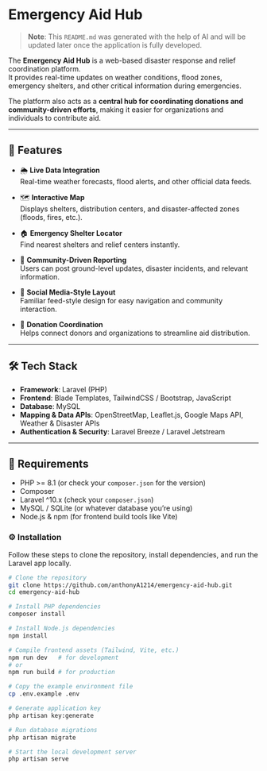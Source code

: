 # Emergency Aid Hub

> **Note**: This `README.md` was generated with the help of AI and will be updated later once the application is fully developed.

The **Emergency Aid Hub** is a web-based disaster response and relief coordination platform.  
It provides real-time updates on weather conditions, flood zones, emergency shelters, and other critical information during emergencies.  

The platform also acts as a **central hub for coordinating donations and community-driven efforts**, making it easier for organizations and individuals to contribute aid.

---

## 🚀 Features

- 🌦 **Live Data Integration**  
  Real-time weather forecasts, flood alerts, and other official data feeds.

- 🗺 **Interactive Map**  
  Displays shelters, distribution centers, and disaster-affected zones (floods, fires, etc.).

- 🏠 **Emergency Shelter Locator**  
  Find nearest shelters and relief centers instantly.

- 👥 **Community-Driven Reporting**  
  Users can post ground-level updates, disaster incidents, and relevant information.

- 📢 **Social Media-Style Layout**  
  Familiar feed-style design for easy navigation and community interaction.

- 🎁 **Donation Coordination**  
  Helps connect donors and organizations to streamline aid distribution.

---

## 🛠 Tech Stack

- **Framework**: Laravel (PHP) 
- **Frontend**: Blade Templates, TailwindCSS / Bootstrap, JavaScript  
- **Database**: MySQL  
- **Mapping & Data APIs**: OpenStreetMap, Leaflet.js, Google Maps API, Weather & Disaster APIs  
- **Authentication & Security**: Laravel Breeze / Laravel Jetstream  

---

## 🧰 Requirements

- PHP >= 8.1 (or check your `composer.json` for the version)  
- Composer  
- Laravel ^10.x (check your `composer.json`)
- MySQL / SQLite (or whatever database you’re using)  
- Node.js & npm (for frontend build tools like Vite)  

### ⚙️ Installation

Follow these steps to clone the repository, install dependencies, and run the Laravel app locally.

```bash
# Clone the repository
git clone https://github.com/anthonyA1214/emergency-aid-hub.git
cd emergency-aid-hub

# Install PHP dependencies
composer install

# Install Node.js dependencies
npm install

# Compile frontend assets (Tailwind, Vite, etc.)
npm run dev   # for development
# or
npm run build # for production

# Copy the example environment file
cp .env.example .env

# Generate application key
php artisan key:generate

# Run database migrations
php artisan migrate

# Start the local development server
php artisan serve